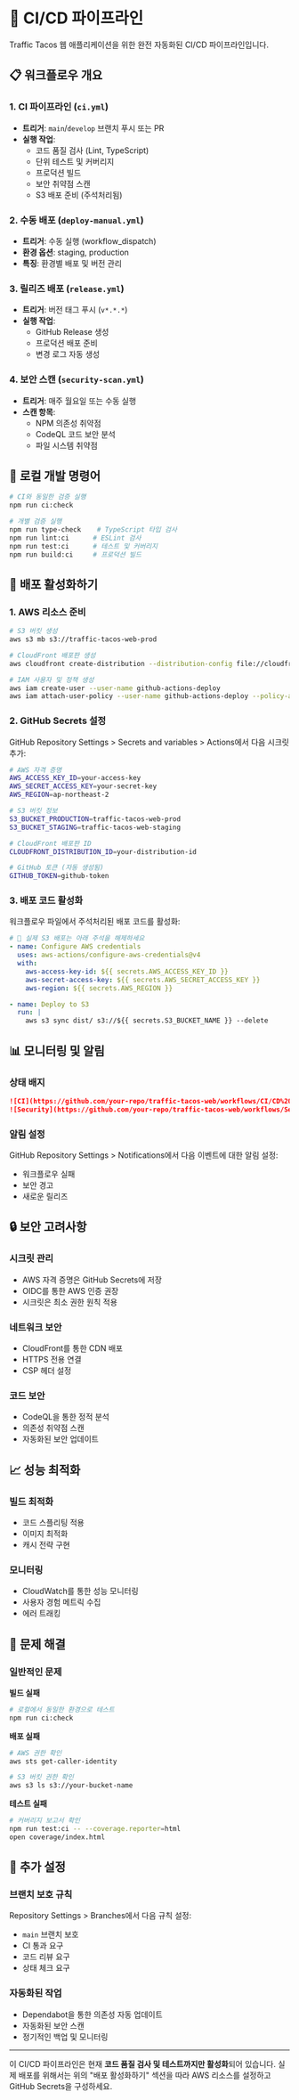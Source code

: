 # 🚀 CI/CD 파이프라인

Traffic Tacos 웹 애플리케이션을 위한 완전 자동화된 CI/CD 파이프라인입니다.

## 📋 워크플로우 개요

### 1. CI 파이프라인 (`ci.yml`)
- **트리거**: `main`/`develop` 브랜치 푸시 또는 PR
- **실행 작업**:
  - 코드 품질 검사 (Lint, TypeScript)
  - 단위 테스트 및 커버리지
  - 프로덕션 빌드
  - 보안 취약점 스캔
  - S3 배포 준비 (주석처리됨)

### 2. 수동 배포 (`deploy-manual.yml`)
- **트리거**: 수동 실행 (workflow_dispatch)
- **환경 옵션**: staging, production
- **특징**: 환경별 배포 및 버전 관리

### 3. 릴리즈 배포 (`release.yml`)
- **트리거**: 버전 태그 푸시 (`v*.*.*`)
- **실행 작업**:
  - GitHub Release 생성
  - 프로덕션 배포 준비
  - 변경 로그 자동 생성

### 4. 보안 스캔 (`security-scan.yml`)
- **트리거**: 매주 월요일 또는 수동 실행
- **스캔 항목**:
  - NPM 의존성 취약점
  - CodeQL 코드 보안 분석
  - 파일 시스템 취약점

## 🔧 로컬 개발 명령어

```bash
# CI와 동일한 검증 실행
npm run ci:check

# 개별 검증 실행
npm run type-check    # TypeScript 타입 검사
npm run lint:ci      # ESLint 검사
npm run test:ci      # 테스트 및 커버리지
npm run build:ci     # 프로덕션 빌드
```

## 🚀 배포 활성화하기

### 1. AWS 리소스 준비

```bash
# S3 버킷 생성
aws s3 mb s3://traffic-tacos-web-prod

# CloudFront 배포판 생성
aws cloudfront create-distribution --distribution-config file://cloudfront-config.json

# IAM 사용자 및 정책 생성
aws iam create-user --user-name github-actions-deploy
aws iam attach-user-policy --user-name github-actions-deploy --policy-arn arn:aws:iam::aws:policy/AmazonS3FullAccess
```

### 2. GitHub Secrets 설정

GitHub Repository Settings > Secrets and variables > Actions에서 다음 시크릿 추가:

```bash
# AWS 자격 증명
AWS_ACCESS_KEY_ID=your-access-key
AWS_SECRET_ACCESS_KEY=your-secret-key
AWS_REGION=ap-northeast-2

# S3 버킷 정보
S3_BUCKET_PRODUCTION=traffic-tacos-web-prod
S3_BUCKET_STAGING=traffic-tacos-web-staging

# CloudFront 배포판 ID
CLOUDFRONT_DISTRIBUTION_ID=your-distribution-id

# GitHub 토큰 (자동 생성됨)
GITHUB_TOKEN=github-token
```

### 3. 배포 코드 활성화

워크플로우 파일에서 주석처리된 배포 코드를 활성화:

```yaml
# 🚨 실제 S3 배포는 아래 주석을 해제하세요
- name: Configure AWS credentials
  uses: aws-actions/configure-aws-credentials@v4
  with:
    aws-access-key-id: ${{ secrets.AWS_ACCESS_KEY_ID }}
    aws-secret-access-key: ${{ secrets.AWS_SECRET_ACCESS_KEY }}
    aws-region: ${{ secrets.AWS_REGION }}

- name: Deploy to S3
  run: |
    aws s3 sync dist/ s3://${{ secrets.S3_BUCKET_NAME }} --delete
```

## 📊 모니터링 및 알림

### 상태 배지

```markdown
![CI](https://github.com/your-repo/traffic-tacos-web/workflows/CI/CD%20Pipeline/badge.svg)
![Security](https://github.com/your-repo/traffic-tacos-web/workflows/Security%20Scan/badge.svg)
```

### 알림 설정

GitHub Repository Settings > Notifications에서 다음 이벤트에 대한 알림 설정:
- 워크플로우 실패
- 보안 경고
- 새로운 릴리즈

## 🔒 보안 고려사항

### 시크릿 관리
- AWS 자격 증명은 GitHub Secrets에 저장
- OIDC를 통한 AWS 인증 권장
- 시크릿은 최소 권한 원칙 적용

### 네트워크 보안
- CloudFront를 통한 CDN 배포
- HTTPS 전용 연결
- CSP 헤더 설정

### 코드 보안
- CodeQL을 통한 정적 분석
- 의존성 취약점 스캔
- 자동화된 보안 업데이트

## 📈 성능 최적화

### 빌드 최적화
- 코드 스플리팅 적용
- 이미지 최적화
- 캐시 전략 구현

### 모니터링
- CloudWatch를 통한 성능 모니터링
- 사용자 경험 메트릭 수집
- 에러 트래킹

## 🐛 문제 해결

### 일반적인 문제

**빌드 실패**
```bash
# 로컬에서 동일한 환경으로 테스트
npm run ci:check
```

**배포 실패**
```bash
# AWS 권한 확인
aws sts get-caller-identity

# S3 버킷 권한 확인
aws s3 ls s3://your-bucket-name
```

**테스트 실패**
```bash
# 커버리지 보고서 확인
npm run test:ci -- --coverage.reporter=html
open coverage/index.html
```

## 📝 추가 설정

### 브랜치 보호 규칙

Repository Settings > Branches에서 다음 규칙 설정:
- `main` 브랜치 보호
- CI 통과 요구
- 코드 리뷰 요구
- 상태 체크 요구

### 자동화된 작업

- Dependabot을 통한 의존성 자동 업데이트
- 자동화된 보안 스캔
- 정기적인 백업 및 모니터링

---

이 CI/CD 파이프라인은 현재 **코드 품질 검사 및 테스트까지만 활성화**되어 있습니다.
실제 배포를 위해서는 위의 "배포 활성화하기" 섹션을 따라 AWS 리소스를 설정하고 GitHub Secrets을 구성하세요.
